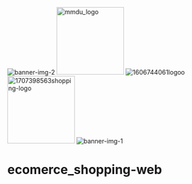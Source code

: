 ![banner-img-2](https://user-images.githubusercontent.com/97535973/226580136-8cb1e25c-bda8-46fb-9836-bad16c97dd27.jpg)
<img width="152" alt="mmdu_logo" src="https://user-images.githubusercontent.com/97535973/226580171-0ece5019-eadb-4d12-96fe-6e84fbd4ce67.png">
![1606744061logoo](https://user-images.githubusercontent.com/97535973/226580215-24e121d1-bc2d-40de-a0ba-9d1f67750e1d.png)
<img width="152" alt="1707398563shopping-logo" src="https://user-images.githubusercontent.com/97535973/226580246-87ea1a8f-4c78-4636-91f1-7f95c90fd7fc.png">
![banner-img-1](https://user-images.githubusercontent.com/97535973/226580266-27292ce2-95a7-4ecf-a18a-4fa277dafed0.jpg)
# ecomerce_shopping-web
